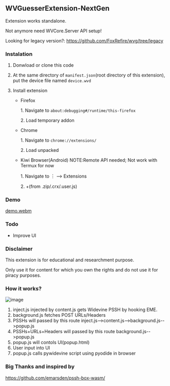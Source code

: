 ## WVGuesserExtension-NextGen
Extension works standalone.

Not anymore need WVCore.Server API setup!

Looking for legacy version?: https://github.com/FoxRefire/wvg/tree/legacy

### Instalation

1. Donwload or clone this code
2. At the same directory of `manifest.json`(root directory of this extension), put the device file named `device.wvd`
3. Install extension
   
   * Firefox
     
     1\. Navigate to `about:debugging#/runtime/this-firefox`
     
     2\. Load temporary addon
   
   * Chrome

     1\. Navigate to `chrome://extensions/`

     2\. Load unpacked

   * Kiwi Browser(Android) NOTE:Remote API needed; Not work with Termux for now

     1\. Navigate to ︙ --> Extensions

     2\. \+(from .zip/.crx/.user.js)

### Demo
[demo.webm](https://github.com/FoxRefire/wvg/assets/155989196/f2f41e88-1fc5-4954-89d4-3dc4552258e2)


### Todo

* Improve UI

### Disclaimer

This extension is for educational and researchment purpose.

Only use it for content for which you own the rights and do not use it for piracy purposes.

### How it works?

![image](https://github.com/FoxRefire/wvg/assets/155989196/91a52607-9d24-4072-8c25-c4dc7d062415)


1. inject.js injected by content.js gets Widevine PSSH by hooking EME.
2. background.js fetches POST URLs/Headers
3. PSSHs will passed by this route inject.js-->content.js-->background.js-->popup.js
4. PSSHs+URLs+Headers will passed by this route background.js-->popup.js
5. popup.js will contols UI(popup.html)
6. User input into UI
7. popup.js calls pywidevine script using pyodide in browser

### Big Thanks and inspired by
https://github.com/emarsden/pssh-box-wasm/

